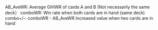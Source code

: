 AB_AveWR: Average GIHWR of cards A and B
(Not necessarily the same deck）
comboWR: Win rate when both cards are in hand
(same deck)
combo+/-: comboWR - AB_AveWR
Increased value when two cards are in hand
